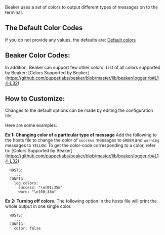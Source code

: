 
Beaker uses a set of colors to output different types of messages on to the terminal.

## The Default Color Codes
   If you do not provide any values, the defaults are: [Default colors](https://github.com/puppetlabs/beaker/blob/master/lib/beaker/logger.rb#L85-L95)

## Beaker Color Codes:
In addition, Beaker can support few other colors. List of all colors supported by Beaker:  [Colors Supported by Beaker] (https://github.com/puppetlabs/beaker/blob/master/lib/beaker/logger.rb#L14-L32)

## How to Customize:
Changes to the default options can be made by editing the configuration file.

Here are some examples:

**Ex 1: Changing color of a particular type of message**
Add the following to the hosts file to change the color of `success` messages to `GREEN` and `warning` messages to `YELLOW`. To get the color-code corresponding to a color, refer to: [Colors Supported by Beaker] (https://github.com/puppetlabs/beaker/blob/master/lib/beaker/logger.rb#L14-L32)

      HOSTS:
        ...
      CONFIG:
        log_colors:
          success: "\e[01;35m"
          warn: "\e[00;33m"

**Ex 2: Turning off colors.**
The following option in the hosts file will print the whole output in one single color.

      HOSTS:
        ...
      CONFIG:
        color: false
